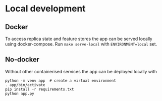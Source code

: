 # Local development 

## Docker

To access replica state and feature stores the app can be served 
locally using docker-compose. Run `make serve-local` with `ENVIRONMENT=local`
set.

## No-docker

Without other containerised services the app can be deployed locally with

```
python -m venv app  # create a virtual environment
. app/bin/activate
pip install -r requirements.txt
python app.py
```
